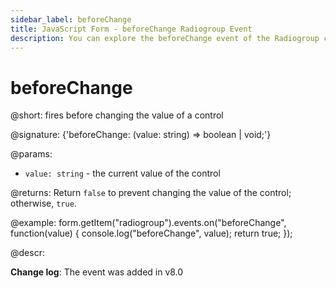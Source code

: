 ```yaml
---
sidebar_label: beforeChange
title: JavaScript Form - beforeChange Radiogroup Event 
description: You can explore the beforeChange event of the Radiogroup control of Form in the documentation of the DHTMLX JavaScript UI library. Browse developer guides and API reference, try out code examples and live demos, and download a free 30-day evaluation version of DHTMLX Suite.
---
```


# beforeChange

@short: fires before changing the value of a control

@signature: {'beforeChange: (value: string) => boolean | void;'}

@params:
- `value: string` - the current value of the control

@returns:
Return `false` to prevent changing the value of the control; otherwise, `true`.

@example:
form.getItem("radiogroup").events.on("beforeChange", function(value) {
    console.log("beforeChange", value);
    return true;
});

@descr:

**Change log**: The event was added in v8.0
